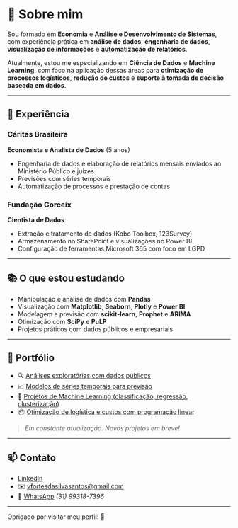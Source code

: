 # 👋 Sobre mim

Sou formado em **Economia** e **Análise e Desenvolvimento de Sistemas**, com experiência prática em **análise de dados**, **engenharia de dados**, **visualização de informações** e **automatização de relatórios**.

Atualmente, estou me especializando em **Ciência de Dados** e **Machine Learning**, com foco na aplicação dessas áreas para **otimização de processos logísticos**, **redução de custos** e **suporte à tomada de decisão baseada em dados**.

---

## 💼 Experiência

### Cáritas Brasileira  
**Economista e Analista de Dados** (5 anos)  
- Engenharia de dados e elaboração de relatórios mensais enviados ao Ministério Público e juízes  
- Previsões com séries temporais  
- Automatização de processos e prestação de contas  

### Fundação Gorceix  
**Cientista de Dados**  
- Extração e tratamento de dados (Kobo Toolbox, 123Survey)  
- Armazenamento no SharePoint e visualizações no Power BI  
- Configuração de ferramentas Microsoft 365 com foco em LGPD  

---

## 📚 O que estou estudando

- Manipulação e análise de dados com **Pandas**
- Visualização com **Matplotlib**, **Seaborn**, **Plotly** e **Power BI**
- Modelagem e previsão com **scikit-learn**, **Prophet** e **ARIMA**
- Otimização com **SciPy** e **PuLP**
- Projetos práticos com dados públicos e empresariais

---

## 📂 Portfólio

- 🔍 [Análises exploratórias com dados públicos](#)  
- 📈 [Modelos de séries temporais para previsão](#)  
- 🤖 [Projetos de Machine Learning (classificação, regressão, clusterização)](#)  
- 📦 [Otimização de logística e custos com programação linear](#)

> *Em constante atualização. Novos projetos em breve!*

---

## 📫 Contato

- [LinkedIn](https://www.linkedin.com/in/seu-usuario/)  
- ✉️ vfortesdasilvasantos@gmail.com  
- 📱 [WhatsApp](https://wa.me/5531993187396) *(31) 99318-7396*

---

Obrigado por visitar meu perfil! 🚀

